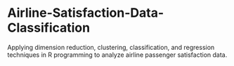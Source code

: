 # Airline-Satisfaction-Data-Classification
Applying dimension reduction, clustering, classification, and regression techniques in R programming to analyze airline passenger satisfaction data.
